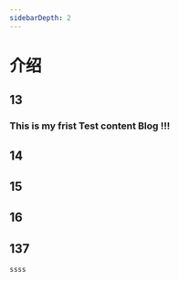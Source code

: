 ```yaml
---
sidebarDepth: 2
---
```

# 介绍
## 13
### This is my frist Test content Blog !!!
## 14
## 15
## 16
## 137
```
ssss
```